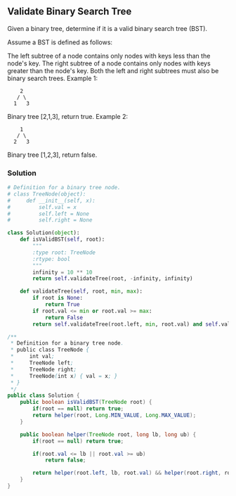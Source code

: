 ## Validate Binary Search Tree

Given a binary tree, determine if it is a valid binary search tree (BST).

Assume a BST is defined as follows:

The left subtree of a node contains only nodes with keys less than the node's key.
The right subtree of a node contains only nodes with keys greater than the node's key.
Both the left and right subtrees must also be binary search trees.
Example 1:
```
    2
   / \
  1   3
```
Binary tree [2,1,3], return true.
Example 2:
```
    1
   / \
  2   3
```
Binary tree [1,2,3], return false.

### Solution

```python
# Definition for a binary tree node.
# class TreeNode(object):
#     def __init__(self, x):
#         self.val = x
#         self.left = None
#         self.right = None

class Solution(object):
    def isValidBST(self, root):
        """
        :type root: TreeNode
        :rtype: bool
        """
        infinity = 10 ** 10
        return self.validateTree(root, -infinity, infinity)

    def validateTree(self, root, min, max):
        if root is None:
            return True
        if root.val <= min or root.val >= max:
            return False
        return self.validateTree(root.left, min, root.val) and self.validateTree(root.right, root.val, max)
```

```java
/**
 * Definition for a binary tree node.
 * public class TreeNode {
 *     int val;
 *     TreeNode left;
 *     TreeNode right;
 *     TreeNode(int x) { val = x; }
 * }
 */
public class Solution {
    public boolean isValidBST(TreeNode root) {
        if(root == null) return true;
        return helper(root, Long.MIN_VALUE, Long.MAX_VALUE);
    }

    public boolean helper(TreeNode root, long lb, long ub) {
        if(root == null) return true;

        if(root.val <= lb || root.val >= ub)
            return false;

        return helper(root.left, lb, root.val) && helper(root.right, root.val, ub);
    }
}
```
